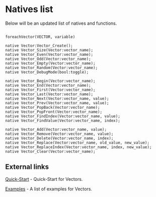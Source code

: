 # Natives list

Below will be an updated list of natives and functions.

```pawn

foreachVector(VECTOR, variable)

native Vector:Vector_Create();
native Vector_Size(Vector:vector_name);
native Vector_Even(Vector:vector_name);
native Vector_Odd(Vector:vector_name);
native Vector_Empty(Vector:vector_name);
native Vector_Random(Vector:vector_name);
native Vector_DebugMode(bool:toggle);

native Vector_Begin(Vector:vector_name);
native Vector_End(Vector:vector_name);
native Vector_First(Vector:vector_name);
native Vector_Last(Vector:vector_name);
native Vector_Next(Vector:vector_name, value);
native Vector_Prev(Vector:vector_name, value);
native Vector_PopBack(Vector:vector_name);
native Vector_PopFront(Vector:vector_name);
native Vector_FindIndex(Vector:vector_name, value);
native Vector_FindValue(Vector:vector_name, index);

native Vector_Add(Vector:vector_name, value);
native Vector_Remove(Vector:vector_name, value);
native Vector_Delete(Vector:vector_name, index);
native Vector_Replace(Vector:vector_name, old_value, new_value);
native Vector_ReplaceIndex(Vector:vector_name, index, new_value);
native Vector_Clear(Vector:vector_name);
```

## External links

[Quick-Start](https://github.com/skuzzis/vectors/blob/master/pages/quick_start.md) - Quick-Start for Vectors.

[Examples](https://github.com/skuzzis/vectors/blob/master/pages/examples.md) - A list of examples for Vectors.
